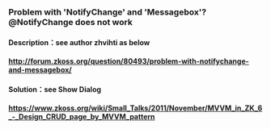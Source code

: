 ### Problem with 'NotifyChange' and 'Messagebox'?@NotifyChange does not work
#### Description：see author zhvihti as below
####  http://forum.zkoss.org/question/80493/problem-with-notifychange-and-messagebox/
#### Solution：see Show Dialog 
####  https://www.zkoss.org/wiki/Small_Talks/2011/November/MVVM_in_ZK_6_-_Design_CRUD_page_by_MVVM_pattern
